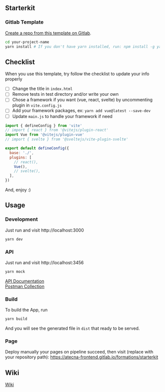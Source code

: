## Starterkit

### Gitlab Template

[Create a repo from this template on Gitlab](https://atecna.gitlab.host/frontEnd/formation/starter-kit/export).

```bash
cd your-project-name
yarn install # If you don't have yarn installed, run: npm install -g yarn
```

## Checklist

When you use this template, try follow the checklist to update your info properly

- [ ] Change the title in `index.html`
- [ ] Remove tests in test directory and/or write your own
- [ ] Chose a framework if you want (vue, react, svelte) by uncommenting plugin in `vite.config.js`
- [ ] Add your framework packages, ex: `yarn add vue@latest --save-dev`
- [ ] Update `main.js` to handle your framework if need

```js
import { defineConfig } from 'vite'
// import { react } from '@vitejs/plugin-react'
import Vue from '@vitejs/plugin-vue'
// import { svelte } from '@sveltejs/vite-plugin-svelte'

export default defineConfig({
  base: './',
  plugins: [
    // react(),
    Vue(),
    // svelte(),
  ],
})
```

And, enjoy :)

## Usage

### Development

Just run and visit http://localhost:3000

```bash
yarn dev
```

### API

Just run and visit http://localhost:3456  

```bash
yarn mock
```
[API Documentation](https://app.swaggerhub.com/apis-docs/amelique-atecna/Atecna-workout/1.0.0)  
[Postman Collection](atecna-workout-api.postman_collection.json)

### Build

To build the App, run

```bash
yarn build
```

And you will see the generated file in `dist` that ready to be served.

### Page

Deploy manually your pages on pipeline succeed, then visit (replace with your repository path):  https://atecna-frontend.gitlab.io/formations/starterkit

## Wiki

[Wiki](https://gitlab.com/atecna-frontend/formations/starterkit/-/wikis/home)

